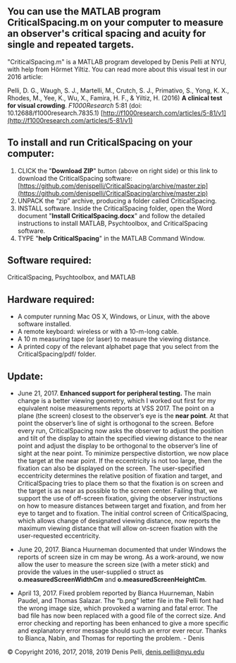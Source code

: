 ## You can use the MATLAB program CriticalSpacing.m on your computer to measure an observer's critical spacing and acuity for single and repeated targets.

"CriticalSpacing.m" is a MATLAB program developed by Denis Pelli at NYU, with help from Hörmet Yiltiz. You can read more about this visual test in our
2016 article:

Pelli, D. G., Waugh, S. J., Martelli, M., Crutch, S. J., Primativo, S., Yong, K. X., Rhodes, M., Yee, K., Wu, X., Famira, H. F., & Yiltiz, H. (2016) **A clinical test for visual crowding**. _F1000Research_ 5:81 (doi: 10.12688/f1000research.7835.1) [http://f1000research.com/articles/5-81/v1](http://f1000research.com/articles/5-81/v1)

## To install and run CriticalSpacing on your computer:

1. CLICK the "**Download ZIP**" button (above on right side) or this link to download the CriticalSpacing software:
[https://github.com/denispelli/CriticalSpacing/archive/master.zip](https://github.com/denispelli/CriticalSpacing/archive/master.zip)
1. UNPACK the “zip” archive, producing a folder called CriticalSpacing.
1. INSTALL software. Inside the CriticalSpacing folder, open the Word document "**Install CriticalSpacing.docx**" and follow the detailed instructions to install MATLAB, Psychtoolbox, and CriticalSpacing software.
1. TYPE "**help CriticalSpacing**" in the MATLAB Command Window. 

## Software required:

CriticalSpacing, Psychtoolbox, and MATLAB

## Hardware required:

* A computer running Mac OS X, Windows, or Linux, with the above software installed. 
* A remote keyboard: wireless or with a 10-m-long cable.
* A 10 m measuring tape (or laser) to measure the viewing distance.
* A printed copy of the relevant alphabet page that you select from the CriticalSpacing/pdf/ folder.

## Update:
* June 21, 2017. <b>Enhanced support for peripheral testing.</b> The main change is a better viewing geometry, which I worked out first for my equivalent noise measurements reports at VSS 2017. The point on a plane (the screen) closest to the observer’s eye is the <b>near point</b>. At that point the observer’s line of sight is orthogonal to the screen. Before every run, CriticalSpacing now asks the observer to adjust the position and tilt of the display to attain the specified viewing distance to the near point and adjust the display to be orthogonal to the observer’s line of sight at the near point. To minimize perspective distortion, we now place the target at the near point. If the eccentricity is not too large, then the fixation can also be displayed on the screen. The user-specified eccentricity determines the relative position of fixation and target, and CriticalSpacing tries to place them so that the fixation is on screen and the target is as near as possible to the screen center. Failing that, we  support the use of off-screen fixation, giving the observer instructions on how to measure distances between target and fixation, and from her eye to target and to fixation. The initial control screen of CriticalSpacing, which allows change of designated viewing distance, now reports the maximum viewing distance that will allow on-screen fixation with the user-requested eccentricity.

* June 20, 2017. Bianca Huurneman documented that under Windows the reports of screen size in cm may be wrong. As a work-around, we now allow the user to measure the screen size (with a meter stick) and provide the values in the user-supplied o struct as <b>o.measuredScreenWidthCm</b> and <b>o.measuredScreenHeightCm</b>.

* April 13, 2017. Fixed problem reported by Bianca Huurneman, Nabin Paudel, and Thomas Salazar. The “b.png” letter file in the Pelli font had the wrong image size, which provoked a warning and fatal error. The bad file has now been replaced with a good file of the correct size. And error checking and reporting has been enhanced to give a more specific and explanatory error message should such an error ever recur. Thanks to Bianca, Nabin, and Thomas for reporting the problem. - Denis


&copy; Copyright 2016, 2017, 2018, 2019 Denis Pelli, denis.pelli@nyu.edu
